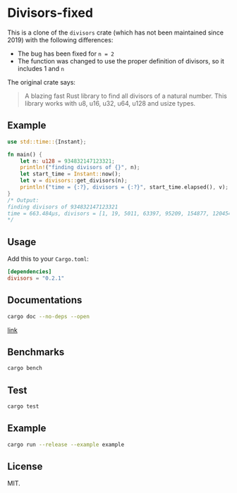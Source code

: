 # Divisors-fixed
This is a clone of the `divisors` crate (which has not been maintained since 2019) with the following differences:
- The bug has been fixed for `n = 2`
- The function was changed to use the proper definition of divisors, so it includes 1 and `n`

The original crate says:

> A blazing fast Rust library to find all divisors of a natural number. This library works with u8, u16, u32, u64, u128 and usize types.

## Example
``` Rust
use std::time::{Instant};

fn main() {
    let n: u128 = 934832147123321;
    println!("finding divisors of {}", n);
    let start_time = Instant::now();
    let v = divisors::get_divisors(n);
    println!("time = {:?}, divisors = {:?}", start_time.elapsed(), v);
}
/* Output:
finding divisors of 934832147123321
time = 663.484µs, divisors = [1, 19, 5011, 63397, 95209, 154877, 1204543, 2942663, 317682367, 776088647, 6035964973, 9818737169, 14745684293, 186556006211, 49201691953859, 934832147123321]
*/
```
## Usage
Add this to your `Cargo.toml`:
```toml
[dependencies]
divisors = "0.2.1"
```

## Documentations
```sh
cargo doc --no-deps --open
```
[link](https://docs.rs/divisors/) 

## Benchmarks
```sh
cargo bench
```

## Test
```sh
cargo test
```

## Example
```sh
cargo run --release --example example
```
## License
MIT.
